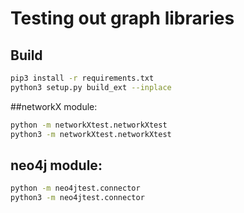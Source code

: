 # Testing out graph libraries
## Build
```bash
pip3 install -r requirements.txt
python3 setup.py build_ext --inplace
```

##networkX module:
```bash
python -m networkXtest.networkXtest
python3 -m networkXtest.networkXtest
```


## neo4j module: 
```bash
python -m neo4jtest.connector
python3 -m neo4jtest.connector
```